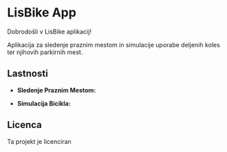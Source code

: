 # LisBike App

Dobrodošli v LisBike aplikacij!

Aplikacija za sledenje praznim mestom in simulacije uporabe deljenih koles ter njihovih parkirnih mest.

## Lastnosti

- **Sledenje Praznim Mestom:**

- **Simulacija Bicikla:**
  

## Licenca

Ta projekt je licenciran
